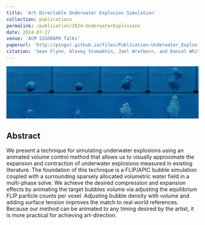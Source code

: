 ```yaml
---
title: 'Art Directable Underwater Explosion Simulation'
collection: publications
permalink: /publication/2024-UnderwaterExplosions
date: 2024-07-27
venue: 'ACM SIGGRAPH Talks'
paperurl: 'http://pingul.github.io/files/Publication-Underwater_Explosions/Underwater_Explosions.pdf'
citation: 'Sean Flynn, Alexey Stomakhin, Joel Wretborn, and Daniel White. 2024. “Art Directable Underwater Explosion Simulation.” In ACM SIGGRAPH 2024 Talks, 1–2. SIGGRAPH ’24 55. New York, NY, USA: Association for Computing Machinery. https://doi.org/10.1145/3641233.3664314.'
---
```


![Underwater explosions](/files/Publication-Underwater_Explosions/image.jpeg)

Abstract 
--------
We present a technique for simulating underwater explosions using an animated volume control method that allows us to visually approximate the expansion and contraction of underwater explosions measured in existing literature. The foundation of this technique is a FLIP/APIC bubble simulation coupled with a surrounding sparsely allocated volumetric water field in a multi-phase solve. We achieve the desired compression and expansion effects by animating the target bubbles volume via adjusting the equilibrium FLIP particle counts per voxel. Adjusting bubble density with volume and adding surface tension improves the match to real world references. Because our method can be animated to any timing desired by the artist, it is more practical for achieving art-direction.

